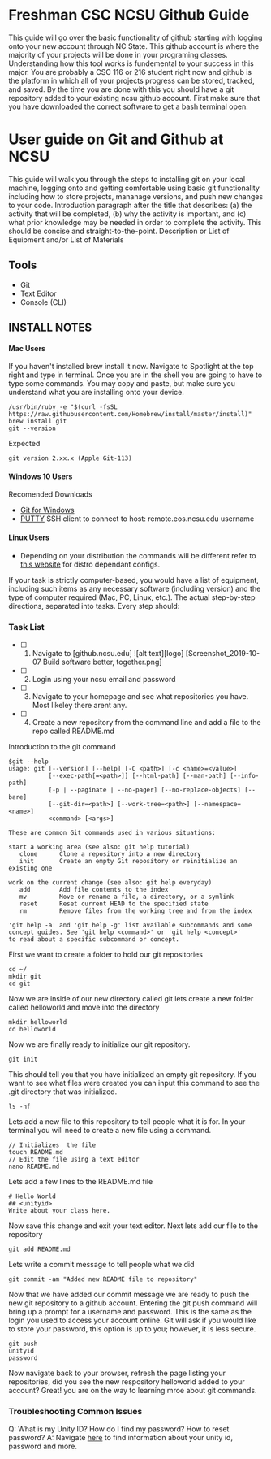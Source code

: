 # Freshman CSC NCSU Github Guide
This guide will go over the basic functionality of github starting with logging onto your new account through NC State. This github account is where the majority of your projects will be done in your programing classes. Understanding how this tool works is fundemental to your success in this major. You are probably a CSC 116 or 216 student right now and github is the platform in which all of your projects progress can be stored, tracked, and saved. By the time you are done with this you should have a git repository added to your existing ncsu github account. First make sure that you have downloaded the correct software to get a bash terminal open. 

# User guide on Git and Github at NCSU
This guide will walk you through the steps to installing git on your local machine, logging onto and getting comfortable using basic git functionality including how to store projects, mananage versions, and push new changes to your code. 
Introduction paragraph after the title that describes: (a) the activity that will be completed, (b) why the activity is important, and (c) what prior knowledge may be needed in order to complete the activity. This should be concise and straight-to-the-point.
Description or List of Equipment and/or List of Materials
## Tools
- Git
- Text Editor
- Console (CLI)

## INSTALL NOTES
#### Mac Users
If you haven't installed brew install it now.
Navigate to Spotlight at the top right and type in terminal.
Once you are in the shell you are going to have to type some commands. You may copy and paste, but make sure you understand what you are installing onto your device.
```
/usr/bin/ruby -e "$(curl -fsSL https://raw.githubusercontent.com/Homebrew/install/master/install)"
brew install git
git --version
```
Expected
```
git version 2.xx.x (Apple Git-113)
```
#### Windows 10 Users
Recomended Downloads
- [Git for Windows](https://git-scm.com/ "Local Git management tool")
- [PUTTY](https://www.chiark.greenend.org.uk/~sgtatham/putty/latest.html "Latest Release Download link") SSH client to connect to host: remote.eos.ncsu.edu username 
#### Linux Users
- Depending on your distribution the commands will be different refer to [this website](http://linuxbsdos.com/2017/01/23/how-to-install-and-configure-git-on-your-favorite-linux-distribution/ "Git install Guide") for distro dependant configs.


If your task is strictly computer-based, you would have a list of equipment, including such items as any necessary software (including version) and the type of computer required (Mac, PC, Linux, etc.).
    The actual step-by-step directions, separated into tasks.
    Every step should:
### Task List
- [ ] 1. Navigate to [github.ncsu.edu]
![alt text][logo]
[Screenshot_2019-10-07 Build software better, together.png]
- [ ] 2. Login using your ncsu email and password
- [ ] 3. Navigate to your homepage and see what repositories you have. Most likeley there arent any.
- [ ] 4. Create a new repository from the command line and add a file to the repo called README.md

Introduction to the git command
```
$git --help
usage: git [--version] [--help] [-C <path>] [-c <name>=<value>]
           [--exec-path[=<path>]] [--html-path] [--man-path] [--info-path]
           [-p | --paginate | --no-pager] [--no-replace-objects] [--bare]
           [--git-dir=<path>] [--work-tree=<path>] [--namespace=<name>]
           <command> [<args>]

These are common Git commands used in various situations:

start a working area (see also: git help tutorial)
   clone      Clone a repository into a new directory
   init       Create an empty Git repository or reinitialize an existing one

work on the current change (see also: git help everyday)
   add        Add file contents to the index
   mv         Move or rename a file, a directory, or a symlink
   reset      Reset current HEAD to the specified state
   rm         Remove files from the working tree and from the index

'git help -a' and 'git help -g' list available subcommands and some
concept guides. See 'git help <command>' or 'git help <concept>'
to read about a specific subcommand or concept.
```
First we want to create a folder to hold our git repositories
```
cd ~/
mkdir git
cd git
```
Now we are inside of our new directory called git
lets create a new folder called helloworld and move into the directory
```
mkdir helloworld
cd helloworld
```
Now we are finally ready to initialize our git repository.
```
git init
```
This should tell you that you have initialized an empty git repository. 
If you want to see what files were created you can input this command to see the .git directory that was initialized.
```
ls -hf
```
Lets add a new file to this repository to tell people what it is for.
In your terminal you will need to create a new file using a command.
```
// Initializes  the file
touch README.md
// Edit the file using a text editor 
nano README.md
```
Lets add a few lines to the README.md file
```
# Hello World
## <unityid>
Write about your class here.
```
Now save this change and exit your text editor. Next lets add our file to the repository
```
git add README.md
```
Lets write a commit message to tell people what we did
```
git commit -am "Added new README file to repository"
```
Now that we have added our commit message we are ready to push the new git repository to a github account. Entering the git push command will bring up a prompt for a username and password. This is the same as the login you used to access your account online. Git will ask if you would like to store your password, this option is up to you; however, it is less secure.
```
git push
unityid
password
```
Now navigate back to your browser, refresh the page listing your repositories, did you see the new respository helloworld added to your account? Great! you are on the way to learning mroe about git commands.


### Troubleshooting Common Issues
Q: What is my Unity ID? How do I find my password? How to reset password? 
A: Navigate [here](https://oit.ncsu.edu/my-it/unity-credentials/ "Unity Credentials") to find information about your unity id, password and more. 

